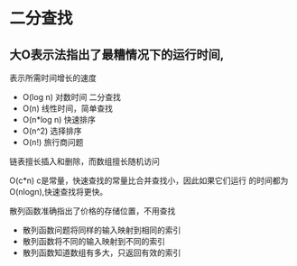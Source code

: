 # 二分查找
## 大O表示法指出了最糟情况下的运行时间,
表示所需时间增长的速度

- O(log n) 对数时间 二分查找
- O(n) 线性时间，简单查找
- O(n*log n) 快速排序
- O(n^2) 选择排序
- O(n!) 旅行商问题

链表擅长插入和删除，而数组擅长随机访问

O(c*n)
c是常量，快速查找的常量比合并查找小，因此如果它们运行
的时间都为O(nlogn),快速查找将更快。


散列函数准确指出了价格的存储位置，不用查找
* 散列函数问题将同样的输入映射到相同的索引
* 散列函数将不同的输入映射到不同的索引
* 散列函数知道数组有多大，只返回有效的索引
